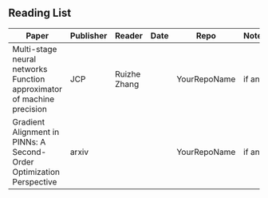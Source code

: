 ## Reading List

| Paper                                                        | Publisher | Reader       | Date | Repo         | Notes   |
| ------------------------------------------------------------ | --------- | ------------ | ---- | ------------ | ------- |
| Multi-stage neural networks Function  approximator of machine precision | JCP       | Ruizhe Zhang |      | YourRepoName | if  any |
| Gradient Alignment in PINNs: A  Second-Order Optimization Perspective | arxiv     |              |      | YourRepoName | if  any |